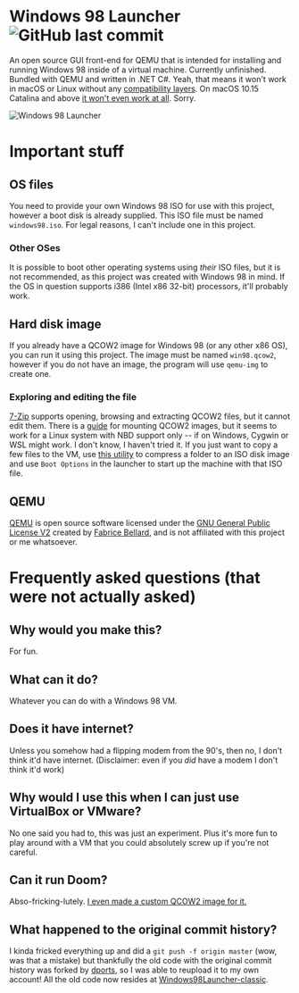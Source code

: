 # Windows 98 Launcher ![GitHub last commit](https://img.shields.io/github/last-commit/SpeedStriker243/Windows98Launcher)
An open source GUI front-end for QEMU that is intended for installing and running Windows 98 inside of a virtual machine. Currently unfinished. Bundled with QEMU and written in .NET C#. Yeah, that means it won't work in macOS or Linux without any [compatibility layers](https://www.winehq.org/). On macOS 10.15 Catalina and above [it won't even work at all](https://forum.winehq.org/viewtopic.php?f=9&t=32590). Sorry.

![Windows 98 Launcher](https://github.com/SpeedStriker243/Windows98Launcher/raw/master/preview.png)

# Important stuff
## OS files
You need to provide your own Windows 98 ISO for use with this project, however a boot disk is already supplied. This ISO file must be named `windows98.iso`. For legal reasons, I can't include one in this project.

### Other OSes
It is possible to boot other operating systems using *their* ISO files, but it is not recommended, as this project was created with Windows 98 in mind. 
If the OS in question supports i386 (Intel x86 32-bit) processors, it'll probably work.

## Hard disk image
If you already have a QCOW2 image for Windows 98 (or any other x86 OS), you can run it using this project. The image must be named `win98.qcow2`, however if you do not have an image, the program will use `qemu-img` to create one.

### Exploring and editing the file
[7-Zip](https://www.7-zip.org/) supports opening, browsing and extracting QCOW2 files, but it cannot edit them.
There is a [guide](https://gist.github.com/shamil/62935d9b456a6f9877b5) for mounting QCOW2 images, but it seems to work for a Linux system with NBD support only -- if on Windows, Cygwin or WSL might work. I don't know, I haven't tried it.
If you just want to copy a few files to the VM, use [this utility](https://www.trustfm.net/software/utilities/Folder2Iso.php) to compress a folder to an ISO disk image and use `Boot Options` in the launcher to start up the machine with that ISO file.

## QEMU
[QEMU](https://www.qemu.org/) is open source software licensed under the [GNU General Public License V2](https://www.gnu.org/licenses/old-licenses/gpl-2.0.en.html) created by [Fabrice Bellard](https://bellard.org/), and is not affiliated with this project or me whatsoever.

# Frequently asked questions (that were not actually asked)
## Why would you make this?
For fun.

## What can it do?
Whatever you can do with a Windows 98 VM.

## Does it have internet?
Unless you somehow had a flipping modem from the 90's, then no, I don't think it'd have internet. (Disclaimer: even if you *did* have a modem I don't think it'd work)

## Why would I use this when I can just use VirtualBox or VMware?
No one said you had to, this was just an experiment. Plus it's more fun to play around with a VM that you could absolutely screw up if you're not careful.

## Can it run Doom?
Abso-fricking-lutely. [I even made a custom QCOW2 image for it.](https://drive.google.com/file/d/1FI5B9kikLCxFtn4Qac-uii5dc6SqVmh8/view?usp=sharing)

## What happened to the original commit history?
I kinda fricked everything up and did a `git push -f origin master` (wow, was that a mistake) but thankfully the old code with the original commit history was forked by [dports](https://github.com/dports/), so I was able to reupload it to my own account! All the old code now resides at [Windows98Launcher-classic](https://github.com/SpeedStriker243/Windows98Launcher-classic).
